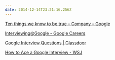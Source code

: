```yaml
---
date: 2014-12-14T23:21:16.256Z
---
```

[Ten things we know to be true – Company – Google](http://www.google.com/about/company/philosophy/)

[Interviewing@Google - Google Careers](https://www.google.com.au/about/careers/lifeatgoogle/interviewinggoogle.html)

[Google Interview Questions | Glassdoor](http://www.glassdoor.com/Interview/Google-Interview-Questions-E9079.htm)

[How to Ace a Google Interview - WSJ](http://www.wsj.com/articles/SB10001424052970204552304577112522982505222)

